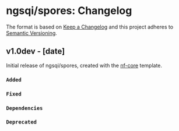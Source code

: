 # ngsqi/spores: Changelog

The format is based on [Keep a Changelog](https://keepachangelog.com/en/1.0.0/)
and this project adheres to [Semantic Versioning](https://semver.org/spec/v2.0.0.html).

## v1.0dev - [date]

Initial release of ngsqi/spores, created with the [nf-core](https://nf-co.re/) template.

### `Added`

### `Fixed`

### `Dependencies`

### `Deprecated`
